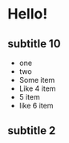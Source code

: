 # Hello!

## subtitle 10

* one
* two
*  Some item
*  Like 4 item
* 5 item
* like 6 item

## subtitle 2